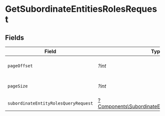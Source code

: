 # GetSubordinateEntitiesRolesRequest


## Fields

| Field                                                                                                           | Type                                                                                                            | Required                                                                                                        | Description                                                                                                     |
| --------------------------------------------------------------------------------------------------------------- | --------------------------------------------------------------------------------------------------------------- | --------------------------------------------------------------------------------------------------------------- | --------------------------------------------------------------------------------------------------------------- |
| `pageOffset`                                                                                                    | *?int*                                                                                                          | :heavy_minus_sign:                                                                                              | Numer strony wyników.                                                                                           |
| `pageSize`                                                                                                      | *?int*                                                                                                          | :heavy_minus_sign:                                                                                              | Rozmiar strony wyników.                                                                                         |
| `subordinateEntityRolesQueryRequest`                                                                            | [?Components\SubordinateEntityRolesQueryRequest](../../Models/Components/SubordinateEntityRolesQueryRequest.md) | :heavy_minus_sign:                                                                                              | N/A                                                                                                             |